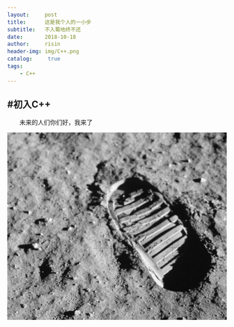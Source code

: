 ```yaml
---
layout:     post
title:      这是我个人的一小步
subtitle:   不入蜀地终不还
date:       2018-10-18
author:     risin
header-img: img/C++.png
catalog: 	 true
tags:
    - C++
---
```


#初入C++
---
&emsp;&emsp;未来的人们你们好，我来了

![](/img/one_step.jpg 'one giant leap for mankind')
